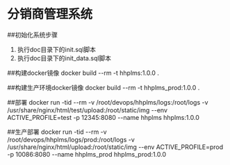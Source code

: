 # 分销商管理系统

##初始化系统步骤
1. 执行doc目录下的init.sql脚本
2. 执行doc目录下的init_data.sql脚本

##构建docker镜像
docker build --rm -t hhplms:1.0.0 .

##构建生产环境docker镜像
docker build --rm -t hhplms_prod:1.0.0 .

##部署
docker run -tid --rm -v /root/devops/hhplms/logs:/root/logs -v /usr/share/nginx/html/test/upload:/root/static/img --env ACTIVE_PROFILE=test -p 12345:8080 --name hhplms hhplms:1.0.0

##生产部署
docker run -tid --rm -v /root/devops/hhplms/logs/prod:/root/logs -v /usr/share/nginx/html/upload:/root/static/img --env ACTIVE_PROFILE=prod -p 10086:8080 --name hhplms_prod hhplms_prod:1.0.0
